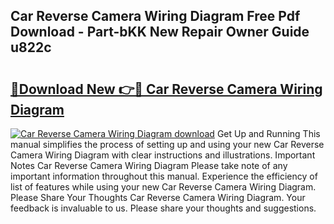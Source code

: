 ## Car Reverse Camera Wiring Diagram Free Pdf Download - Part-bKK New Repair Owner Guide u822c

# <h2><a href="http://dfhmxxb.blite.top/?on=Car+Reverse+Camera+Wiring+Diagram">🔗Download New 👉🔴 Car Reverse Camera Wiring Diagram</a></h2>

[![Car Reverse Camera Wiring Diagram download](https://i.imgur.com/lujVjoI.png)](http://dfhmxxb.blite.top/?on=Car+Reverse+Camera+Wiring+Diagram)
Get Up and Running This manual simplifies the process of setting up and using your new Car Reverse Camera Wiring Diagram with clear instructions and illustrations. Important Notes Car Reverse Camera Wiring Diagram Please take note of any important information throughout this manual. Experience the efficiency of list of features while using your new Car Reverse Camera Wiring Diagram. Please Share Your Thoughts Car Reverse Camera Wiring Diagram. Your feedback is invaluable to us. Please share your thoughts and suggestions.
